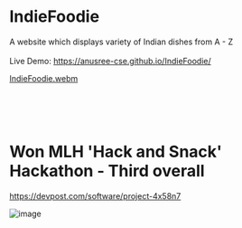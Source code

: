 # IndieFoodie
A website which displays variety of Indian dishes from A - Z
<br><br>
Live Demo: https://anusree-cse.github.io/IndieFoodie/
<BR>
  
[IndieFoodie.webm](https://user-images.githubusercontent.com/85879627/195377804-ddfed25c-8eaf-4d2e-9826-bc05c67795b3.webm)


<BR><BR><BR>

# Won MLH 'Hack and Snack' Hackathon - Third overall

https://devpost.com/software/project-4x58n7

![image](https://user-images.githubusercontent.com/85879627/195373961-04dc8ffe-7e27-43f9-958b-3b77d896347d.png)

